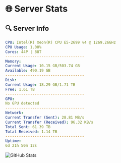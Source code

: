 # 🌐 Server Stats
## 🔍 Server Info
```yaml
CPU: Intel(R) Xeon(R) CPU E5-2699 v4 @ 1269.26GHz
CPU Usage: 1.00%
Cores: 44P | 88T
-----------------------------------
Memory:
Current Usage: 10.15 GB/503.74 GB
Available: 490.19 GB
-----------------------------------
Disk:
Current Usage: 18.29 GB/1.71 TB
Free: 1.61 TB
-----------------------------------
GPU:
No GPU detected
-----------------------------------
Network:
Current Transfer (Sent): 28.81 MB/s
Current Transfer (Received): 96.32 KB/s
Total Sent: 61.39 TB
Total Received: 1.14 TB
-----------------------------------
Uptime:
6d 21h 50m 12s
```
![GitHub Stats](https://img.shields.io/badge/Updated-2025-02-14_20:33:30-blue)